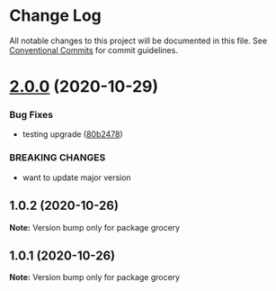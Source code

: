 # Change Log

All notable changes to this project will be documented in this file.
See [Conventional Commits](https://conventionalcommits.org) for commit guidelines.

# [2.0.0](https://github.com/nicholasfay/LernaGithubActionSemanticVersioningTest/compare/grocery@1.0.2...grocery@2.0.0) (2020-10-29)


### Bug Fixes

* testing upgrade ([80b2478](https://github.com/nicholasfay/LernaGithubActionSemanticVersioningTest/commit/80b24786ee0fd690fa2b1f7bc76661f9233a3df1))


### BREAKING CHANGES

* want to update major version





## 1.0.2 (2020-10-26)

**Note:** Version bump only for package grocery





## 1.0.1 (2020-10-26)

**Note:** Version bump only for package grocery
